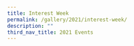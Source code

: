 ```yaml
---
title: Interest Week
permalink: /gallery/2021/interest-week/
description: ""
third_nav_title: 2021 Events
---
```

